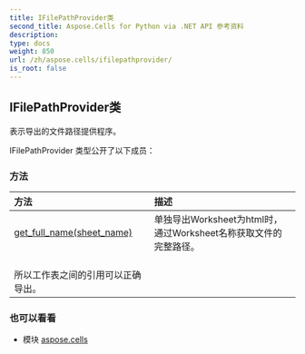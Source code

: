 ```yaml
---
title: IFilePathProvider类
second_title: Aspose.Cells for Python via .NET API 参考资料
description:
type: docs
weight: 850
url: /zh/aspose.cells/ifilepathprovider/
is_root: false
---
```

## IFilePathProvider类
表示导出的文件路径提供程序。



IFilePathProvider 类型公开了以下成员：

### 方法
|方法|描述|
| :- | :- |
| [get_full_name(sheet_name)](/cells/python-net/zh/aspose.cells/ifilepathprovider/get_full_name/#str) |单独导出Worksheet为html时，通过Worksheet名称获取文件的完整路径。<br/>所以工作表之间的引用可以正确导出。|



### 也可以看看
* 模块 [aspose.cells](..)

